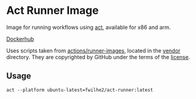 # Act Runner Image

Image for running workflows using [act](https://github.com/nektos/act), available for x86 and arm.

[Dockerhub](https://hub.docker.com/repository/docker/fwilhe2/act-runner/general)

Uses scripts taken from [actions/runner-images](https://github.com/actions/runner-images), located in the [vendor](./vendor/) directory.
They are copyrighted by GitHub under the terms of the [license](./vendor/LICENSE).

## Usage

```
act --platform ubuntu-latest=fwilhe2/act-runner:latest
```
